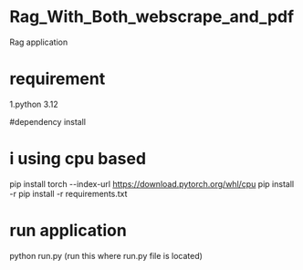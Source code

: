 # Rag_With_Both_webscrape_and_pdf
Rag application


# requirement
1.python 3.12

#dependency install
# i using cpu based 
pip install torch --index-url https://download.pytorch.org/whl/cpu 
pip install -r pip install -r requirements.txt

# run application
python run.py (run this where run.py file is located) 
